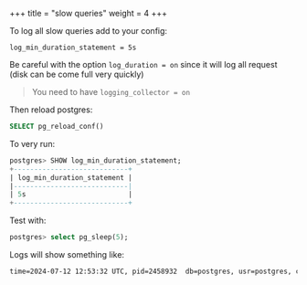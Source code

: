+++
title = "slow queries"
weight = 4
+++

To log all slow queries add to your config:

```config
log_min_duration_statement = 5s
```

Be careful with the option `log_duration = on` since it will log all request
(disk can be come full very quickly)

> You need to have `logging_collector = on`

Then reload postgres:

```sql
SELECT pg_reload_conf()
```

To very run:


```sql
postgres> SHOW log_min_duration_statement;
+----------------------------+
| log_min_duration_statement |
|----------------------------|
| 5s                         |
+----------------------------+
```

Test with:

```sql
postgres> select pg_sleep(5);
```

Logs will show something like:

```txt
time=2024-07-12 12:53:32 UTC, pid=2458932  db=postgres, usr=postgres, client=192.168.255.135 , app=pgcli, line=3 LOG:  duration: 5009.768 ms  statement: select pg_sleep(5)
```
